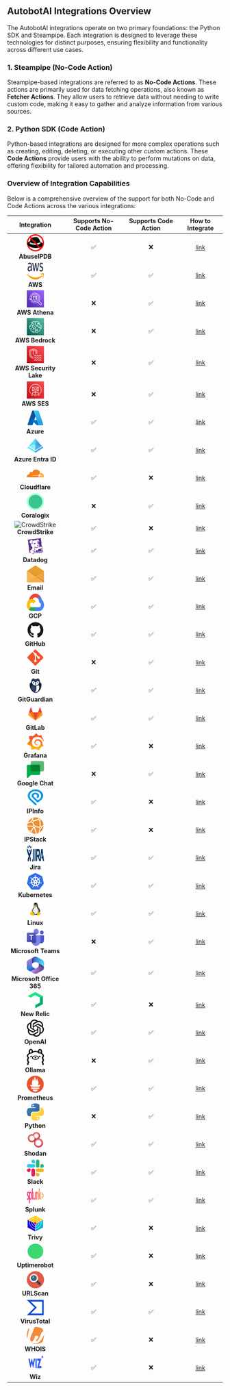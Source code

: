 ## AutobotAI Integrations Overview

The AutobotAI integrations operate on two primary foundations: the Python SDK and Steampipe. Each integration is designed to leverage these technologies for distinct purposes, ensuring flexibility and functionality across different use cases.

### 1. **Steampipe (No-Code Action)**
Steampipe-based integrations are referred to as **No-Code Actions**. These actions are primarily used for data fetching operations, also known as **Fetcher Actions**. They allow users to retrieve data without needing to write custom code, making it easy to gather and analyze information from various sources.

### 2. **Python SDK (Code Action)**
Python-based integrations are designed for more complex operations such as creating, editing, deleting, or executing other custom actions. These **Code Actions** provide users with the ability to perform mutations on data, offering flexibility for tailored automation and processing.

### Overview of Integration Capabilities

Below is a comprehensive overview of the support for both No-Code and Code Actions across the various integrations:


| Integration | Supports No-Code Action | Supports Code Action | How to Integrate |
|:---:|:---:|:---:|:---:|
| <img src="../autobotAI_integrations/integrations/abuseipdb/logo-img/light.svg" alt="AbuseIPDB" width="40" height="40"><br>**AbuseIPDB** | ✅ | ❌ | [link](./abuseipdb/Integrate.md)|
| <img src="../autobotAI_integrations/integrations/aws/logo-img/light.svg" alt="AWS" width="40" height="40"><br>**AWS** | ✅ | ✅ | [link](./aws/Integrate.md)|
| <img src="../autobotAI_integrations/integrations/aws_athena/logo-img/light.svg" alt="AWS Athena" width="40" height="40"><br>**AWS Athena** | ❌ | ✅ | [link](./aws_athena/Integrate.md)|
| <img src="../autobotAI_integrations/integrations/aws_bedrock/logo-img/light.svg" alt="AWS Bedrock" width="40" height="40"><br>**AWS Bedrock** | ❌ | ✅ | [link](./aws_bedrock/Integrate.md)|
| <img src="../autobotAI_integrations/integrations/aws_security_lake/logo-img/light.svg" alt="AWS Security Lake" width="40" height="40"><br>**AWS Security Lake** | ❌ | ✅ | [link](./aws_security_lake/Integrate.md)|
| <img src="../autobotAI_integrations/integrations/aws_ses/logo-img/light.svg" alt="AWS SES" width="40" height="40"><br>**AWS SES** | ❌ | ✅ | [link](./aws_ses/Integrate.md)|
| <img src="../autobotAI_integrations/integrations/azure/logo-img/light.svg" alt="Azure" width="40" height="40"><br>**Azure** | ✅ | ✅ | [link](./azure/Integrate.md)|
| <img src="../autobotAI_integrations/integrations/azure_entra_id/logo-img/light.svg" alt="Azure Entra ID" width="40" height="40"><br>**Azure Entra ID** | ✅ | ✅ | [link](./azure_entra_id/Integrate.md)|
| <img src="../autobotAI_integrations/integrations/cloudflare/logo-img/light.svg" alt="Cloudflare" width="40" height="40"><br>**Cloudflare** | ✅ | ❌ | [link](./cloudflare/Integrate.md)|
| <img src="../autobotAI_integrations/integrations/coralogix/logo-img/light.svg" alt="Coralogix" width="40" height="40"><br>**Coralogix** | ❌ | ✅ | [link](./coralogix/Integrate.md)|
| <img src="../autobotAI_integrations/integrations/crowdstrike/logo-img/light.svg" alt="CrowdStrike" width="40" height="40"><br>**CrowdStrike** | ✅ | ❌ | [link](./crowdstrike/Integrate.md)|
| <img src="../autobotAI_integrations/integrations/datadog/logo-img/light.svg" alt="Datadog" width="40" height="40"><br>**Datadog** | ✅ | ✅ | [link](./datadog/Integrate.md)|
| <img src="../autobotAI_integrations/integrations/email/logo-img/light.svg" alt="Email" width="40" height="40"><br>**Email** | ✅ | ✅ | [link](./email/Integrate.md)|
| <img src="../autobotAI_integrations/integrations/gcp/logo-img/light.svg" alt="GCP" width="40" height="40"><br>**GCP** | ✅ | ✅ | [link](./gcp/Integrate.md)|
| <img src="../autobotAI_integrations/integrations/github/logo-img/light.svg" alt="GitHub" width="40" height="40"><br>**GitHub** | ✅ | ✅ | [link](./github/Integrate.md)|
| <img src="../autobotAI_integrations/integrations/git/logo-img/light.svg" alt="Git" width="40" height="40"><br>**Git** | ❌ | ✅ | [link](./git/Integrate.md)|
| <img src="../autobotAI_integrations/integrations/gitguardian/logo-img/light.svg" alt="GitGuardian" width="40" height="40"><br>**GitGuardian** | ✅ | ✅ | [link](./gitguardian/Integrate.md)|
| <img src="../autobotAI_integrations/integrations/gitlab/logo-img/light.svg" alt="GitLab" width="40" height="40"><br>**GitLab** | ✅ | ✅ | [link](./gitlab/Integrate.md)|
| <img src="../autobotAI_integrations/integrations/grafana/logo-img/light.svg" alt="Grafana" width="40" height="40"><br>**Grafana** | ✅ | ❌ | [link](./grafana/Integrate.md)|
| <img src="../autobotAI_integrations/integrations/google_chat/logo-img/light.svg" alt="Google Chat" width="40" height="40"><br>**Google Chat** | ❌ | ✅ | [link](./google_chat/Integrate.md)|
| <img src="../autobotAI_integrations/integrations/ipinfo/logo-img/light.svg" alt="IPInfo" width="40" height="40"><br>**IPInfo** | ✅ | ❌ | [link](./ipinfo/Integrate.md)|
| <img src="../autobotAI_integrations/integrations/ipstack/logo-img/light.svg" alt="IPStack" width="40" height="40"><br>**IPStack** | ✅ | ❌ | [link](./ipstack/Integrate.md)|
| <img src="../autobotAI_integrations/integrations/jira/logo-img/light.svg" alt="Jira" width="40" height="40"><br>**Jira** | ✅ | ✅ | [link](./jira/Integrate.md)|
| <img src="../autobotAI_integrations/integrations/kubernetes/logo-img/light.svg" alt="Kubernetes" width="40" height="40"><br>**Kubernetes** | ✅ | ✅ | [link](./kubernetes/Integrate.md)|
| <img src="../autobotAI_integrations/integrations/linux/logo-img/light.svg" alt="Linux" width="40" height="40"><br>**Linux** | ✅ | ✅ | [link](./linux/Integrate.md)|
| <img src="../autobotAI_integrations/integrations/ms_teams/logo-img/light.svg" alt="Microsoft Teams" width="40" height="40"><br>**Microsoft Teams** | ❌ | ✅ | [link](./ms_teams/Integrate.md)|
| <img src="../autobotAI_integrations/integrations/microsoft_office_365/logo-img/light.svg" alt="Microsoft Office 365" width="40" height="40"><br>**Microsoft Office 365** | ✅ | ✅ | [link](./microsoft_office_365/Integrate.md)|
| <img src="../autobotAI_integrations/integrations/newrelic/logo-img/light.svg" alt="New Relic" width="40" height="40"><br>**New Relic** | ✅ | ❌ | [link](./newrelic/Integrate.md)|
| <img src="../autobotAI_integrations/integrations/openai/logo-img/light.svg" alt="OpenAI" width="40" height="40"><br>**OpenAI** | ✅ | ✅ | [link](./openai/Integrate.md)|
| <img src="../autobotAI_integrations/integrations/ollama/logo-img/light.svg" alt="Ollama" width="40" height="40"><br>**Ollama** | ❌ | ✅ | [link](./ollama/Integrate.md)|
| <img src="../autobotAI_integrations/integrations/prometheus/logo-img/light.svg" alt="Prometheus" width="40" height="40"><br>**Prometheus** | ✅ | ✅ | [link](./prometheus/Integrate.md)|
| <img src="../autobotAI_integrations/integrations/python/logo-img/light.svg" alt="Python" width="40" height="40"><br>**Python** | ❌ | ✅ | [link](./python/Integrate.md)|
| <img src="../autobotAI_integrations/integrations/shodan/logo-img/light.svg" alt="Shodan" width="40" height="40"><br>**Shodan** | ✅ | ✅ | [link](./shodan/Integrate.md)|
| <img src="../autobotAI_integrations/integrations/slack/logo-img/light.svg" alt="Slack" width="40" height="40"><br>**Slack** | ✅ | ✅ | [link](./slack/Integrate.md)|
| <img src="../autobotAI_integrations/integrations/splunk/logo-img/light.svg" alt="Splunk" width="40" height="40"><br>**Splunk** | ✅ | ✅ | [link](./splunk/Integrate.md)|
| <img src="../autobotAI_integrations/integrations/trivy/logo-img/light.svg" alt="Trivy" width="40" height="40"><br>**Trivy** | ✅ | ❌ | [link](./trivy/Integrate.md)|
| <img src="../autobotAI_integrations/integrations/uptimerobot/logo-img/light.svg" alt="Uptimerobot" width="40" height="40"><br>**Uptimerobot** | ✅ | ❌ | [link](./uptimerobot/Integrate.md)|
| <img src="../autobotAI_integrations/integrations/urlscan/logo-img/light.svg" alt="URLScan" width="40" height="40"><br>**URLScan** | ✅ | ❌ | [link](./urlscan/Integrate.md)|
| <img src="../autobotAI_integrations/integrations/virustotal/logo-img/light.svg" alt="VirusTotal" width="40" height="40"><br>**VirusTotal** | ✅ | ✅ | [link](./virustotal/Integrate.md)|
| <img src="../autobotAI_integrations/integrations/whois/logo-img/light.svg" alt="WHOIS" width="40" height="40"><br>**WHOIS** | ✅ | ❌ | [link](./whois/Integrate.md)|
| <img src="../autobotAI_integrations/integrations/wiz/logo-img/light.svg" alt="Wiz" width="40" height="40"><br>**Wiz** | ✅ | ❌ | [link](./wiz/Integrate.md)|
